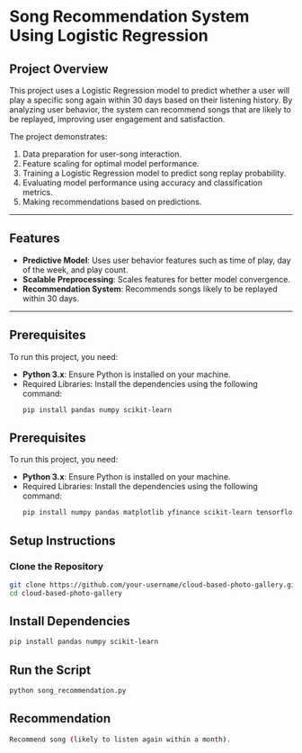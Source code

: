 # Song Recommendation System Using Logistic Regression

## Project Overview
This project uses a Logistic Regression model to predict whether a user will play a specific song again within 30 days based on their listening history. By analyzing user behavior, the system can recommend songs that are likely to be replayed, improving user engagement and satisfaction.

The project demonstrates:
1. Data preparation for user-song interaction.
2. Feature scaling for optimal model performance.
3. Training a Logistic Regression model to predict song replay probability.
4. Evaluating model performance using accuracy and classification metrics.
5. Making recommendations based on predictions.

---

## Features
- **Predictive Model**: Uses user behavior features such as time of play, day of the week, and play count.
- **Scalable Preprocessing**: Scales features for better model convergence.
- **Recommendation System**: Recommends songs likely to be replayed within 30 days.

---

## Prerequisites
To run this project, you need:
- **Python 3.x**: Ensure Python is installed on your machine.
- Required Libraries: Install the dependencies using the following command:
  ```bash
  pip install pandas numpy scikit-learn


## Prerequisites
To run this project, you need:
- **Python 3.x**: Ensure Python is installed on your machine.
- Required Libraries: Install the dependencies using the following command:
  ```bash
  pip install numpy pandas matplotlib yfinance scikit-learn tensorflow

## Setup Instructions

### Clone the Repository
```bash
git clone https://github.com/your-username/cloud-based-photo-gallery.git
cd cloud-based-photo-gallery
```

## Install Dependencies
```bash
pip install pandas numpy scikit-learn


```
## Run the Script



```bash
python song_recommendation.py


```

## Recommendation

```bash
Recommend song (likely to listen again within a month).

```
